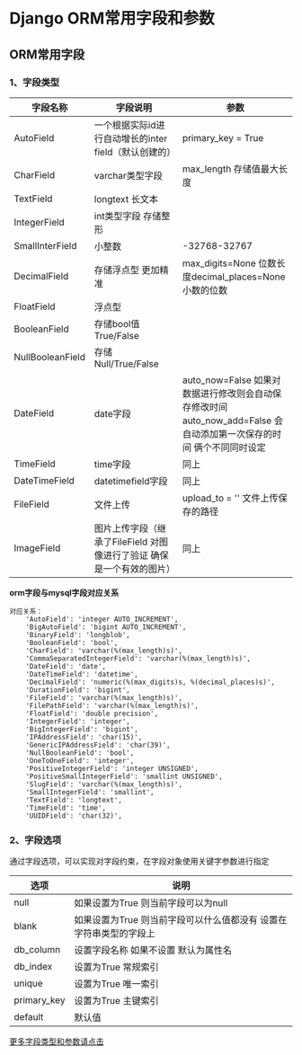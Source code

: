 # Django ORM常用字段和参数

## ORM常用字段

### 1、字段类型

| 字段名称         | 字段说明                                                     | 参数                                                         |
| ---------------- | ------------------------------------------------------------ | ------------------------------------------------------------ |
| AutoField        | 一个根据实际id进行自动增长的inter field（默认创建的）        | primary_key = True                                           |
| CharField        | varchar类型字段                                              | max_length 存储值最大长度                                    |
| TextField        | longtext 长文本                                              |                                                              |
| IntegerField     | int类型字段 存储整形                                         |                                                              |
| SmallInterField  | 小整数                                                       | -32768-32767                                                 |
| DecimalField     | 存储浮点型 更加精准                                          | max_digits=None 位数长度decimal_places=None 小数的位数       |
| FloatField       | 浮点型                                                       |                                                              |
| BooleanField     | 存储bool值 True/False                                        |                                                              |
| NullBooleanField | 存储Null/True/False                                          |                                                              |
| DateField        | date字段                                                     | auto_now=False 如果对数据进行修改则会自动保存修改时间 <br/>auto_now_add=False 会自动添加第一次保存的时间  俩个不同同时设定 |
| TimeField        | time字段                                                     | 同上                                                         |
| DateTimeField    | datetimefield字段                                            | 同上                                                         |
| FileField        | 文件上传                                                     | upload_to = '' 文件上传保存的路径                            |
| ImageField       | 图片上传字段（继承了FileField 对图像进行了验证 确保是一个有效的图片） | 同上                                                         |

**orm字段与mysql字段对应关系**

```
对应关系：
    'AutoField': 'integer AUTO_INCREMENT',
    'BigAutoField': 'bigint AUTO_INCREMENT',
    'BinaryField': 'longblob',
    'BooleanField': 'bool',
    'CharField': 'varchar(%(max_length)s)',
    'CommaSeparatedIntegerField': 'varchar(%(max_length)s)',
    'DateField': 'date',
    'DateTimeField': 'datetime',
    'DecimalField': 'numeric(%(max_digits)s, %(decimal_places)s)',
    'DurationField': 'bigint',
    'FileField': 'varchar(%(max_length)s)',
    'FilePathField': 'varchar(%(max_length)s)',
    'FloatField': 'double precision',
    'IntegerField': 'integer',
    'BigIntegerField': 'bigint',
    'IPAddressField': 'char(15)',
    'GenericIPAddressField': 'char(39)',
    'NullBooleanField': 'bool',
    'OneToOneField': 'integer',
    'PositiveIntegerField': 'integer UNSIGNED',
    'PositiveSmallIntegerField': 'smallint UNSIGNED',
    'SlugField': 'varchar(%(max_length)s)',
    'SmallIntegerField': 'smallint',
    'TextField': 'longtext',
    'TimeField': 'time',
    'UUIDField': 'char(32)',
```



### 2、字段选项

通过字段选项，可以实现对字段约束，在字段对象使用关键字参数进行指定

| 选项        | 说明                                                         |
| ----------- | ------------------------------------------------------------ |
| null        | 如果设置为True  则当前字段可以为null                         |
| blank       | 如果设置为True 则当前字段可以什么值都没有 设置在字符串类型的字段上 |
| db_column   | 设置字段名称  如果不设置 默认为属性名                        |
| db_index    | 设置为True  常规索引                                         |
| unique      | 设置为True  唯一索引                                         |
| primary_key | 设置为True   主键索引                                        |
| default     | 默认值                                                       |



[更多字段类型和参数请点击](https://www.cnblogs.com/liuqingzheng/articles/9627915.html)

